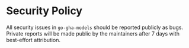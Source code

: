 # Security Policy

All security issues in `go-gha-models` should be reported publicly as bugs. Private reports will be
made public by the maintainers after 7 days with best-effort attribution.
